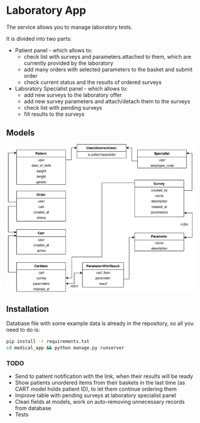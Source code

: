 # Laboratory App

The service allows you to manage laboratory tests. 

It is divided into two parts:

- Patient panel - which allows to:
    - check list with surveys and parameters attached to them, which are currently provided by the laboratory
    - add many orders with selected parameters to the basket and submit order
    - check current status and the results of ordered surveys
- Laboratory Specialist panel - which allows to:
    - add new surveys to the laboratory offer
    - add new survey parameters and attach/detach them to the surveys
    - check list with pending surveys
    - fill results to the surveys

## Models
![](dbschema.jpg)



## Installation
Database file with some example data is already in the repository, so all you need to do is:
```bash
pip install -r requirements.txt
cd medical_app && python manage.py runserver
```

### TODO
- Send to patient notification with the link, when their results will be ready
- Show patients unordered items from their baskets in the last time (as CART model holds patient ID), to let them continue ordering them
- Improve table with pending surveys at laboratory specialist panel
- Clean fields at models, work on auto-removing unnecessary records from database
- Tests



